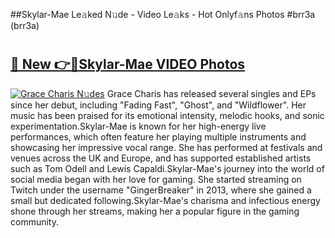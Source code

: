 ##Skylar-Mae Le𝚊ked N𝚞de - Video Le𝚊ks - Hot Onlyf𝚊ns Photos #brr3a (brr3a)

# <h2><a href="https://mediaupload.pro?title=Skylar-Mae&ref=9FEB">🔗 New 👉🔴Skylar-Mae VIDEO Photos</a></h2>

[![Grace Charis N𝚞des](https://i.imgur.com/rIISA9y.gif)](https://mediaupload.pro?title=Skylar-Mae&ref=9FEB)
Grace Charis has released several singles and EPs since her debut, including "Fading Fast", "Ghost", and "Wildflower". Her music has been praised for its emotional intensity, melodic hooks, and sonic experimentation.Skylar-Mae is known for her high-energy live performances, which often feature her playing multiple instruments and showcasing her impressive vocal range. She has performed at festivals and venues across the UK and Europe, and has supported established artists such as Tom Odell and Lewis Capaldi.Skylar-Mae's journey into the world of social media began with her love for gaming. She started streaming on Twitch under the username "GingerBreaker" in 2013, where she gained a small but dedicated following.Skylar-Mae's charisma and infectious energy shone through her streams, making her a popular figure in the gaming community.